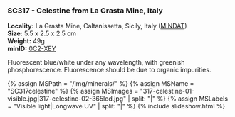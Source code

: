 
### <a name="SC317"></a> SC317 - Celestine from La Grasta Mine, Italy

**Locality:** La Grasta Mine, Caltanissetta, Sicily, Italy ([MINDAT](https://www.mindat.org/loc-55885.html))  
**Size:** 5.5 x 2.5 x 2.5 cm  
**Weight:** 49g  
**minID:** [0C2-XEY](https://www.mindat.org/0C2-XEY)

Fluorescent blue/white under any wavelength, with greenish phosphorescence.
Fluorescence should be due to organic impurities.

{% assign MSPath = "/img/minerals/" %}
{% assign MSName = "SC317celestine" %}
{% assign MSImages = "317-celestine-01-visible.jpg|317-celestine-02-365led.jpg" | split: "|" %}
{% assign MSLabels = "Visible light|Longwave UV" | split: "|" %}
{% include slideshow.html %}

